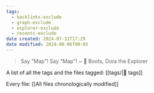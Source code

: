```yaml
---
tags:
  - backlinks-exclude
  - graph-exclude
  - explorer-exclude
  - recents-exclude
date created: 2024-07-31T17:29
date modified: 2024-08-06T00:03
---
```


> Say "Map"! Say "Map"!
> ~ 💬 Boots, Dora the Explorer

A list of all the tags and the files tagged: [[tags/|🔖 tags]]

Every file: [[All files chronologically modified]] 
